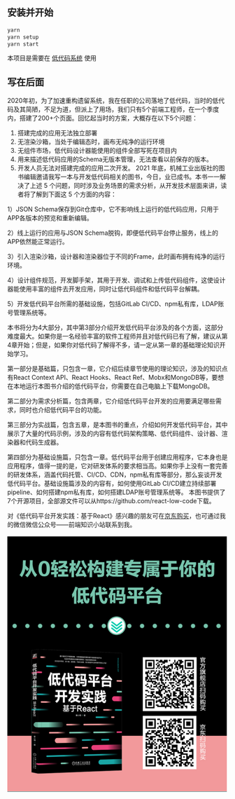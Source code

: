 
## 安装并开始

```dotnetcli
yarn 
yarn setup
yarn start
```

本项目是需要在 [低代码系统](https://github.com/react-low-code/vitis-system) 使用

## 写在后面

2020年初，为了加速重构遗留系统，我在任职的公司落地了低代码，当时的低代码及其简陋，不足为道，但派上了用场，我们只有5个前端工程师，在一个季度内，搭建了200+个页面。回忆起当时的方案，大概存在以下5个问题：
1. 搭建完成的应用无法独立部署
2. 无渲染沙箱，当处于编辑态时，画布无纯净的运行环境
3. 无组件市场，低代码设计器能使用的组件全部写死在项目内
4. 用来描述低代码应用的Schema无版本管理，无法查看以前保存的版本。
5. 开发人员无法对搭建完成的应用二次开发。
2021 年底，机械工业出版社的图书编辑邀请我写一本与开发低代码相关的图书，今日，业已成书。本书一一解决了上述 5 个问题，同时涉及业务场景的需求分析，从开发技术层面来讲，读者将了解到下面这 5 个方面的内容：
   
1）JSON Schema保存到Git仓库中，它不影响线上运行的低代码应用，只用于APP各版本的预览和重新编辑。

2）线上运行的应用与JSON Schema脱钩，即便低代码平台停止服务，线上的APP依然能正常运行。

3）引入渲染沙箱，设计器和渲染器位于不同的Frame，此时画布拥有纯净的运行环境。

4）设计组件规范，开发脚手架，其用于开发、调试和上传低代码组件，这使设计器能使用丰富的组件去开发应用，同时让低代码组件和低代码平台解耦。

5）开发低代码平台所需的基础设施，包括GitLab CI/CD、npm私有库，LDAP账号管理系统等。

本书将分为4大部分，其中第3部分介绍开发低代码平台涉及的各个方面，这部分难度最大。如果你是一名经验丰富的软件工程师并且对低代码已有了解，建议从第4章开始；但是，如果你对低代码了解得不多，请一定从第一章的基础理论知识开始学习。

第一部分是基础篇，只包含一章，它介绍后续章节使用的理论知识，涉及的知识点有React Context API、React Hooks、React Ref、Mobx和MongoDB等，要想在本地运行本图书介绍的低代码平台，你需要在自己电脑上下载MongoDB。

第二部分为需求分析篇，包含两章，它介绍低代码平台开发的应用要满足哪些需求，同时也介绍低代码平台的功能。

第三部分为实战篇，包含五章，是本图书的重点，介绍如何开发低代码平台，其中展示了大量的代码示例，涉及的内容有低代码架构策略、低代码组件、设计器、渲染器和代码生成器。

第四部分为基础设施篇，只包含一章。低代码平台用于创建应用程序，它本身也是应用程序，值得一提的是，它对研发体系的要求相当高。如果你手上没有一套完善的研发体系，涵盖代码托管、CI/CD、CDN，npm私有库等部分，那么妄谈开发低代码平台。基础设施篇涉及的内容有，如何使用GitLab CI/CD建立持续部署 pipeline、如何搭建npm私有库，如何搭建LDAP账号管理系统等。
本图书提供了7个开源项目，全部源文件可以从https://github.com/react-low-code下载。

对《低代码平台开发实践：基于React》感兴趣的朋友可在[京东购买](https://item.jd.com/14012127.html)，也可通过我的微信微信公众号——前端知识小站联系到我。

![](./WechatIMG78.jpg)
